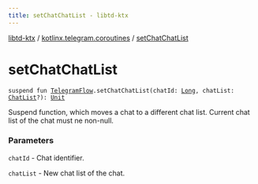 ```yaml
---
title: setChatChatList - libtd-ktx
---
```


[libtd-ktx](../index.html) / [kotlinx.telegram.coroutines](index.html) / [setChatChatList](./set-chat-chat-list.html)

# setChatChatList

`suspend fun `[`TelegramFlow`](../kotlinx.telegram.core/-telegram-flow/index.html)`.setChatChatList(chatId: `[`Long`](https://kotlinlang.org/api/latest/jvm/stdlib/kotlin/-long/index.html)`, chatList: `[`ChatList`](https://tdlibx.github.io/td/docs/org/drinkless/td/libcore/telegram/TdApi.ChatList.html)`?): `[`Unit`](https://kotlinlang.org/api/latest/jvm/stdlib/kotlin/-unit/index.html)

Suspend function, which moves a chat to a different chat list. Current chat list of the chat must
ne non-null.

### Parameters

`chatId` - Chat identifier.

`chatList` - New chat list of the chat.